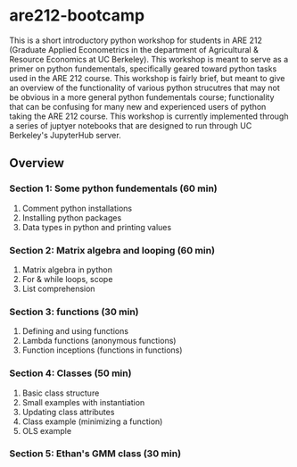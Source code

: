 # are212-bootcamp

This is a short introductory python workshop for students in ARE 212 (Graduate Applied Econometrics in the department of Agricultural & Resource Economics at UC Berkeley). This workshop is meant to serve as a primer on python fundementals, specifically geared toward python tasks used in the ARE 212 course. This workshop is fairly brief, but meant to give an overview of the functionality of various python strucutres that may not be obvious in a more general python fundementals course; functionality that can be confusing for many new and experienced users of python taking the ARE 212 course. This workshop is currently implemented through a series of juptyer notebooks that are designed to run through UC Berkeley's JupyterHub server.

## Overview
### Section 1: Some python fundementals (60 min)
1. Comment python installations
2. Installing python packages
3. Data types in python and printing values

### Section 2: Matrix algebra and looping (60 min)
1. Matrix algebra in python
2. For & while loops, scope
3. List comprehension

### Section 3: functions (30 min)
1. Defining and using functions
2. Lambda functions (anonymous functions)
3. Function inceptions (functions in functions)

### Section 4: Classes (50 min)
1. Basic class structure
2. Small examples with instantiation
3. Updating class attributes
4. Class example (minimizing a function)
5. OLS example

### Section 5: Ethan's GMM class (30 min)



